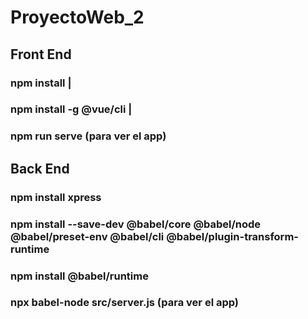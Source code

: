 # ProyectoWeb_2

## Front End
### npm install    |
### npm install -g @vue/cli    |
### npm run serve (para ver el app)


## Back End
### npm install xpress
### npm install --save-dev @babel/core @babel/node @babel/preset-env @babel/cli @babel/plugin-transform-runtime
### npm install @babel/runtime
### npx babel-node src/server.js (para ver el app)